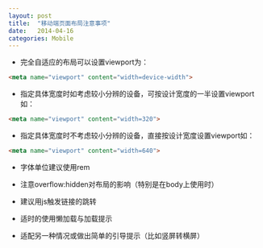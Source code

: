 ```yaml
---
layout: post
title:  "移动端页面布局注意事项"
date:   2014-04-16
categories: Mobile
---
```


* 完全自适应的布局可以设置viewport为：

```html
<meta name="viewport" content="width=device-width">
```

* 指定具体宽度时如考虑较小分辨的设备，可按设计宽度的一半设置viewport如：

```html
<meta name="viewport" content="width=320">
```

* 指定具体宽度时不考虑较小分辨的设备，直接按设计宽度设置viewport如：

```html
<meta name="viewport" content="width=640">
```

* 字体单位建议使用rem

* 注意overflow:hidden对布局的影响（特别是在body上使用时）

* 建议用js触发链接的跳转

* 适时的使用懒加载与加载提示

* 适配另一种情况或做出简单的引导提示（比如竖屏转横屏）